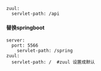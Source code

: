 ```
zuul:
  servlet-path: /api
```
#### 替换springboot
```
server:
  port: 5566
    servlet-path: /spring
zuul:
  servlet-path: /  #zuul 设置成默认
```